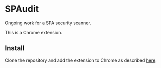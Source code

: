 # SPAudit

Ongoing work for a SPA security scanner.

This is a Chrome extension.

## Install

Clone the repository and add the extension to Chrome as described [here](https://developer.chrome.com/extensions/getstarted).

